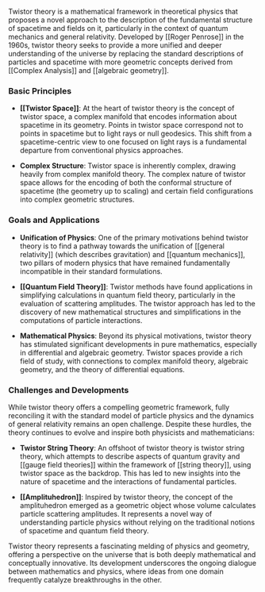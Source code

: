 Twistor theory is a mathematical framework in theoretical physics that proposes a novel approach to the description of the fundamental structure of spacetime and fields on it, particularly in the context of quantum mechanics and general relativity. Developed by [[Roger Penrose]] in the 1960s, twistor theory seeks to provide a more unified and deeper understanding of the universe by replacing the standard descriptions of particles and spacetime with more geometric concepts derived from [[Complex Analysis]] and [[algebraic geometry]].

### Basic Principles

- **[[Twistor Space]]**: At the heart of twistor theory is the concept of twistor space, a complex manifold that encodes information about spacetime in its geometry. Points in twistor space correspond not to points in spacetime but to light rays or null geodesics. This shift from a spacetime-centric view to one focused on light rays is a fundamental departure from conventional physics approaches.

- **Complex Structure**: Twistor space is inherently complex, drawing heavily from complex manifold theory. The complex nature of twistor space allows for the encoding of both the conformal structure of spacetime (the geometry up to scaling) and certain field configurations into complex geometric structures.

### Goals and Applications

- **Unification of Physics**: One of the primary motivations behind twistor theory is to find a pathway towards the unification of [[general relativity]] (which describes gravitation) and [[quantum mechanics]], two pillars of modern physics that have remained fundamentally incompatible in their standard formulations.

- **[[Quantum Field Theory]]**: Twistor methods have found applications in simplifying calculations in quantum field theory, particularly in the evaluation of scattering amplitudes. The twistor approach has led to the discovery of new mathematical structures and simplifications in the computations of particle interactions.

- **Mathematical Physics**: Beyond its physical motivations, twistor theory has stimulated significant developments in pure mathematics, especially in differential and algebraic geometry. Twistor spaces provide a rich field of study, with connections to complex manifold theory, algebraic geometry, and the theory of differential equations.

### Challenges and Developments

While twistor theory offers a compelling geometric framework, fully reconciling it with the standard model of particle physics and the dynamics of general relativity remains an open challenge. Despite these hurdles, the theory continues to evolve and inspire both physicists and mathematicians:

- **Twistor String Theory**: An offshoot of twistor theory is twistor string theory, which attempts to describe aspects of quantum gravity and [[gauge field theories]] within the framework of [[string theory]], using twistor space as the backdrop. This has led to new insights into the nature of spacetime and the interactions of fundamental particles.

- **[[Amplituhedron]]**: Inspired by twistor theory, the concept of the amplituhedron emerged as a geometric object whose volume calculates particle scattering amplitudes. It represents a novel way of understanding particle physics without relying on the traditional notions of spacetime and quantum field theory.

Twistor theory represents a fascinating melding of physics and geometry, offering a perspective on the universe that is both deeply mathematical and conceptually innovative. Its development underscores the ongoing dialogue between mathematics and physics, where ideas from one domain frequently catalyze breakthroughs in the other.